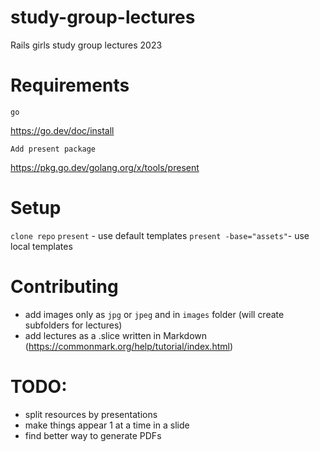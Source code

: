 # study-group-lectures
Rails girls study group lectures 2023

# Requirements
`go`

https://go.dev/doc/install

`Add present package`

https://pkg.go.dev/golang.org/x/tools/present

# Setup
`clone repo`
`present` - use default templates
`present -base="assets"`- use local templates

# Contributing
- add images only as `jpg` or `jpeg` and in `images` folder (will create subfolders for lectures)
- add lectures as a .slice written in Markdown (https://commonmark.org/help/tutorial/index.html)

# TODO:
- split resources by presentations
- make things appear 1 at a time in a slide
- find better way to generate PDFs